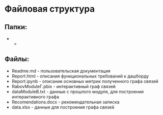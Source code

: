 # Файловая структура 
## Папки:
- -
## Файлы:
* Readme.md - пользовательская документация
* Report.html - описания функциональных требований к дашборду
* Report.ipynb - описание основных метрик полученного графа связей
* RabovModuleГ.pbix - интерактивный граф связей
* dataModuleB.txt - данные с прошлого модуля, для построения интерактивного графа
* Recomendations.docx - рекомендательная записка
* data.xlsx - данные для построения графа связей